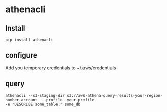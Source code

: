 # athenacli

## Install

```
pip install athenacli
```

## configure

Add you temporary credentials to ~/.aws/credentials

## query

```
athenacli --s3-staging-dir s3://aws-athena-query-results-your-region-number-account  --profile  your-profile
-e 'DESCRIBE some_table;' some_db
```

